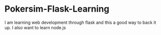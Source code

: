 # Pokersim-Flask-Learning
I am learning web development through flask and this a good way to back it up.  I also want to learn node.js
